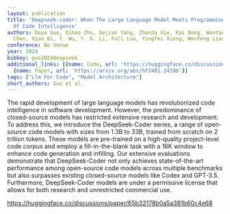 ```yaml
---
layout: publication
title: 'Deepseek-coder: When The Large Language Model Meets Programming -- The Rise
  Of Code Intelligence'
authors: Daya Guo, Qihao Zhu, Dejian Yang, Zhenda Xie, Kai Dong, Wentao Zhang, Guanting
  Chen, Xiao Bi, Y. Wu, Y. K. Li, Fuli Luo, Yingfei Xiong, Wenfeng Liang
conference: No Venue
year: 2024
bibkey: guo2024deepseek
additional_links: [{name: Code, url: 'https://huggingface.co/discussions/paper/65b32178b0a5a381b60c4e68'},
  {name: Paper, url: 'https://arxiv.org/abs/hf2401.14196'}]
tags: ["Llm For Code", "Model Architecture"]
short_authors: Guo et al.
---
```

The rapid development of large language models has revolutionized code intelligence in software development. However, the predominance of closed-source models has restricted extensive research and development. To address this, we introduce the DeepSeek-Coder series, a range of open-source code models with sizes from 1.3B to 33B, trained from scratch on 2 trillion tokens. These models are pre-trained on a high-quality project-level code corpus and employ a fill-in-the-blank task with a 16K window to enhance code generation and infilling. Our extensive evaluations demonstrate that DeepSeek-Coder not only achieves state-of-the-art performance among open-source code models across multiple benchmarks but also surpasses existing closed-source models like Codex and GPT-3.5. Furthermore, DeepSeek-Coder models are under a permissive license that allows for both research and unrestricted commercial use.

https://huggingface.co/discussions/paper/65b32178b0a5a381b60c4e68